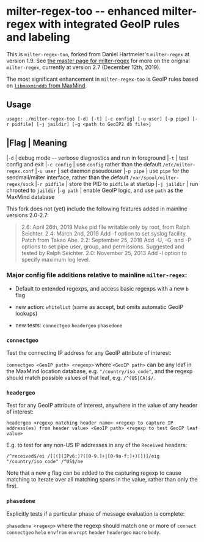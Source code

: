 # milter-regex-too -- enhanced milter-regex with integrated GeoIP rules and labeling

This is `milter-regex-too`, forked from Daniel Hartmeier's `milter-regex` at version 1.9.
See [the master page for milter-regex](https://www.benzedrine.ch/milter-regex.html) for more on
the original `milter-regex`, currently at version 2.7 (December 12th, 2019).

The most significant enhancement in `milter-regex-too` is GeoIP rules based
on [`libmaxminddb` from MaxMind](https://github.com/maxmind/libmaxminddb/).

## Usage

```
usage: ./milter-regex-too [-d] [-t] [-c config] [-u user] [-p pipe] [-r pidfile] [-j jaildir] [-g <path to GeoIP2 db file>]
```
|Flag   | Meaning
-----------------
|`-d`     | debug mode -- verbose diagnostics and run in foreground
|`-t`     | test config and exit
|`-c config` | use `config` rather than the default `/etc/milter-regex.conf`
|`-u user` | set daemon pseudouser
|`-p pipe` | use `pipe` for the sendmail/milter interface, rather than the default `/var/spool/milter-regex/sock`
|`-r pidfile` | store the PID to `pidfile` at startup
|`-j jaildir` | run chrooted to `jaildir`
|`-g path` | enable GeoIP logic, and use `path` as the MaxMind database

This fork does not (yet) include the following features added in
mainline versions 2.0-2.7:

>2.6: April 26th, 2019
>Make pid file writable only by root, from Ralph Seichter.
>2.4: March 2nd, 2019
>Add -f option to set syslog facility. Patch from Takao Abe.
>2.2: September 25, 2018
>Add -U, -G, and -P options to set pipe user, group, and permissions. Suggested and tested by Ralph Seichter.
>2.0: November 25, 2013
>Add -l option to specify maximum log level.


### Major config file additions relative to mainline `milter-regex`:

* Default to extended regexps, and access basic regexps with a new `b`
  flag

* new action: `whitelist` (same as accept, but omits automatic GeoIP lookups)

* new tests: `connectgeo` `headergeo` `phasedone`

### `connectgeo`

Test the connecting IP address for any GeoIP attribute of interest:

`connectgeo <GeoIP path> <regexp>` where `<GeoIP path>` can be
any leaf in the MaxMind location database,
e.g. `"/country/iso_code"`, and the regexp should match possible
values of that leaf, e.g. `/^(US|CA)$/`.

### `headergeo`

Test for any GeoIP attribute of interest, anywhere in the value of any
header of interest:

`headergeo <regexp matching header name> <regexp to capture IP
address(es) from header value> <GeoIP path> <regexp to test GeoIP
leaf value>`

E.g. to test for any non-US IP addresses in any of the `Received` headers:
```
/^received$/ei /[[(](IPv6:)?([0-9.]+|[0-9a-f:]+)[])]/eig "/country/iso_code" /^US$/ne
```

Note that a new `g` flag can be added to the capturing regexp to cause
matching to iterate over all matching spans in the value, rather than
only the first.

### `phasedone`

Explicitly tests if a particular phase of message evaluation is complete:

`phasedone <regexp>` where the regexp should match one or more of
`connect` `connectgeo` `helo` `envfrom` `envrcpt` `header`
`headergeo` `macro` `body`.
